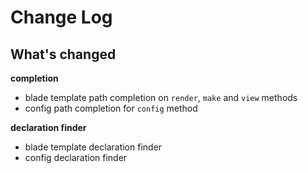 # Change Log

## What's changed

**completion**

- blade template path completion on `render`, `make` and `view` methods
- config path completion for `config` method

**declaration finder**

- blade template declaration finder
- config declaration finder
